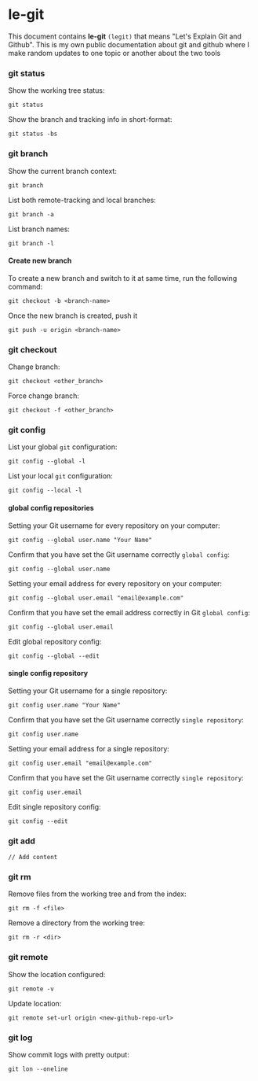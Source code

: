 # le-git

This document contains **le-git** `(legit)` that means "Let's Explain Git and Github". This is my own public documentation about git and github where I make random updates to one topic or another about the two tools

### git status

Show the working tree status:
```
git status
```
Show the branch and tracking info in short-format:
```
git status -bs
```

### git branch

Show the current branch context:
```
git branch
```

List both remote-tracking and local branches:
```
git branch -a
```

List branch names:
```
git branch -l
```

#### Create new branch

To create a new branch and switch to it at same time, run the following command:
```
git checkout -b <branch-name>
```

Once the new branch is created, push it
```shell
git push -u origin <branch-name>
```

### git checkout

Change branch:
```
git checkout <other_branch>
```

Force change branch:
```
git checkout -f <other_branch>
```

### git config

List your global `git` configuration:
```
git config --global -l
```

List your local `git` configuration:
```
git config --local -l
```

#### global config repositories

Setting your Git username for every repository on your computer:
```
git config --global user.name "Your Name"
```
Confirm that you have set the Git username correctly `global config`:
```
git config --global user.name
```

Setting your email address for every repository on your computer:
```
git config --global user.email "email@example.com"
```

Confirm that you have set the email address correctly in Git `global config`:
```
git config --global user.email
```

Edit global repository config:
```
git config --global --edit
```

#### single config repository

Setting your Git username for a single repository:
```
git config user.name "Your Name"
```

Confirm that you have set the Git username correctly `single repository`:
```
git config user.name
```

Setting your email address for a single repository:
```
git config user.email "email@example.com"
```

Confirm that you have set the Git username correctly `single repository`:
```
git config user.email
```

Edit single repository config:
```
git config --edit
```

### git add

    // Add content

### git rm

Remove files from the working tree and from the index:
```
git rm -f <file>
```

Remove a directory from the working tree:
```
git rm -r <dir>
```

### git remote

Show the location configured:
```
git remote -v
```

Update location:
```
git remote set-url origin <new-github-repo-url>
```

### git log

Show commit logs with pretty output:
```shell
git lon --oneline
``` 
